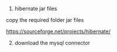 1)	hibernate jar files 

copy the required folder jar files

https://sourceforge.net/projects/hibernate/

2) download the mysql connector


